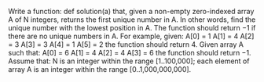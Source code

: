 Write a function:
def solution(a)
that, given a non-empty zero-indexed array A of N integers, returns the first unique number in A. In other words, find the unique number with the lowest position in A. The function should return −1 if there are no unique numbers in A.
For example, given:
  A[0] = 1
  A[1] = 4
  A[2] = 3
  A[3] = 3
  A[4] = 1
  A[5] = 2
the function should return 4.
Given array A such that:
  A[0] = 6
  A[1] = 4
  A[2] = 4
  A[3] = 6
the function should return −1.
Assume that:
N is an integer within the range [1..100,000];
each element of array A is an integer within the range [0..1,000,000,000].
